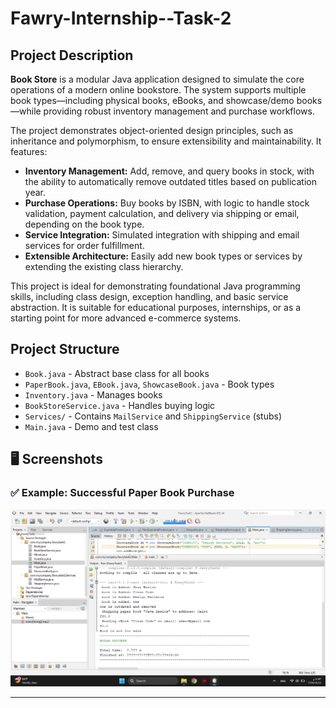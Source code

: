 # Fawry-Internship--Task-2

## Project Description

**Book Store** is a modular Java application designed to simulate the core operations of a modern online bookstore. The system supports multiple book types—including physical books, eBooks, and showcase/demo books—while providing robust inventory management and purchase workflows.

The project demonstrates object-oriented design principles, such as inheritance and polymorphism, to ensure extensibility and maintainability. It features:

- **Inventory Management:** Add, remove, and query books in stock, with the ability to automatically remove outdated titles based on publication year.
- **Purchase Operations:** Buy books by ISBN, with logic to handle stock validation, payment calculation, and delivery via shipping or email, depending on the book type.
- **Service Integration:** Simulated integration with shipping and email services for order fulfillment.
- **Extensible Architecture:** Easily add new book types or services by extending the existing class hierarchy.

This project is ideal for demonstrating foundational Java programming skills, including class design, exception handling, and basic service abstraction. It is suitable for educational purposes, internships, or as a starting point for more advanced e-commerce systems.

## Project Structure

- `Book.java` - Abstract base class for all books
- `PaperBook.java`, `EBook.java`, `ShowcaseBook.java` - Book types
- `Inventory.java` - Manages books
- `BookStoreService.java` - Handles buying logic
- `Services/` - Contains `MailService` and `ShippingService` (stubs)
- `Main.java` - Demo and test class

## 🖥 Screenshots

### ✅ Example: Successful Paper Book Purchase
![Screenshot Task 2](screenshots/Screenshot%20Task%202.png)

---

